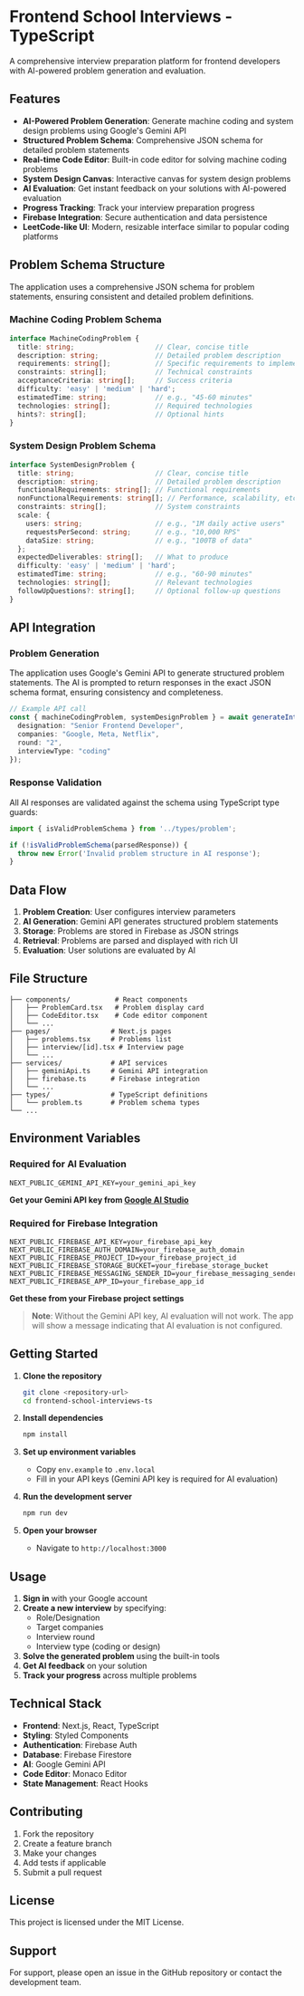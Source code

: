 # Frontend School Interviews - TypeScript

A comprehensive interview preparation platform for frontend developers with AI-powered problem generation and evaluation.

## Features

- **AI-Powered Problem Generation**: Generate machine coding and system design problems using Google's Gemini API
- **Structured Problem Schema**: Comprehensive JSON schema for detailed problem statements
- **Real-time Code Editor**: Built-in code editor for solving machine coding problems
- **System Design Canvas**: Interactive canvas for system design problems
- **AI Evaluation**: Get instant feedback on your solutions with AI-powered evaluation
- **Progress Tracking**: Track your interview preparation progress
- **Firebase Integration**: Secure authentication and data persistence
- **LeetCode-like UI**: Modern, resizable interface similar to popular coding platforms

## Problem Schema Structure

The application uses a comprehensive JSON schema for problem statements, ensuring consistent and detailed problem definitions.

### Machine Coding Problem Schema

```typescript
interface MachineCodingProblem {
  title: string;                    // Clear, concise title
  description: string;              // Detailed problem description
  requirements: string[];           // Specific requirements to implement
  constraints: string[];            // Technical constraints
  acceptanceCriteria: string[];     // Success criteria
  difficulty: 'easy' | 'medium' | 'hard';
  estimatedTime: string;            // e.g., "45-60 minutes"
  technologies: string[];           // Required technologies
  hints?: string[];                 // Optional hints
}
```

### System Design Problem Schema

```typescript
interface SystemDesignProblem {
  title: string;                    // Clear, concise title
  description: string;              // Detailed problem description
  functionalRequirements: string[]; // Functional requirements
  nonFunctionalRequirements: string[]; // Performance, scalability, etc.
  constraints: string[];            // System constraints
  scale: {
    users: string;                  // e.g., "1M daily active users"
    requestsPerSecond: string;      // e.g., "10,000 RPS"
    dataSize: string;               // e.g., "100TB of data"
  };
  expectedDeliverables: string[];   // What to produce
  difficulty: 'easy' | 'medium' | 'hard';
  estimatedTime: string;            // e.g., "60-90 minutes"
  technologies: string[];           // Relevant technologies
  followUpQuestions?: string[];     // Optional follow-up questions
}
```

## API Integration

### Problem Generation

The application uses Google's Gemini API to generate structured problem statements. The AI is prompted to return responses in the exact JSON schema format, ensuring consistency and completeness.

```typescript
// Example API call
const { machineCodingProblem, systemDesignProblem } = await generateInterviewQuestions({
  designation: "Senior Frontend Developer",
  companies: "Google, Meta, Netflix",
  round: "2",
  interviewType: "coding"
});
```

### Response Validation

All AI responses are validated against the schema using TypeScript type guards:

```typescript
import { isValidProblemSchema } from '../types/problem';

if (!isValidProblemSchema(parsedResponse)) {
  throw new Error('Invalid problem structure in AI response');
}
```

## Data Flow

1. **Problem Creation**: User configures interview parameters
2. **AI Generation**: Gemini API generates structured problem statements
3. **Storage**: Problems are stored in Firebase as JSON strings
4. **Retrieval**: Problems are parsed and displayed with rich UI
5. **Evaluation**: User solutions are evaluated by AI

## File Structure

```
├── components/           # React components
│   ├── ProblemCard.tsx   # Problem display card
│   ├── CodeEditor.tsx    # Code editor component
│   └── ...
├── pages/               # Next.js pages
│   ├── problems.tsx     # Problems list
│   ├── interview/[id].tsx # Interview page
│   └── ...
├── services/            # API services
│   ├── geminiApi.ts     # Gemini API integration
│   ├── firebase.ts      # Firebase integration
│   └── ...
├── types/               # TypeScript definitions
│   └── problem.ts       # Problem schema types
└── ...
```

## Environment Variables

### Required for AI Evaluation
```env
NEXT_PUBLIC_GEMINI_API_KEY=your_gemini_api_key
```
**Get your Gemini API key from [Google AI Studio](https://makersuite.google.com/app/apikey)**

### Required for Firebase Integration
```env
NEXT_PUBLIC_FIREBASE_API_KEY=your_firebase_api_key
NEXT_PUBLIC_FIREBASE_AUTH_DOMAIN=your_firebase_auth_domain
NEXT_PUBLIC_FIREBASE_PROJECT_ID=your_firebase_project_id
NEXT_PUBLIC_FIREBASE_STORAGE_BUCKET=your_firebase_storage_bucket
NEXT_PUBLIC_FIREBASE_MESSAGING_SENDER_ID=your_firebase_messaging_sender_id
NEXT_PUBLIC_FIREBASE_APP_ID=your_firebase_app_id
```
**Get these from your Firebase project settings**

> **Note**: Without the Gemini API key, AI evaluation will not work. The app will show a message indicating that AI evaluation is not configured.

## Getting Started

1. **Clone the repository**
   ```bash
   git clone <repository-url>
   cd frontend-school-interviews-ts
   ```

2. **Install dependencies**
   ```bash
   npm install
   ```

3. **Set up environment variables**
   - Copy `env.example` to `.env.local`
   - Fill in your API keys (Gemini API key is required for AI evaluation)

4. **Run the development server**
   ```bash
   npm run dev
   ```

5. **Open your browser**
   - Navigate to `http://localhost:3000`

## Usage

1. **Sign in** with your Google account
2. **Create a new interview** by specifying:
   - Role/Designation
   - Target companies
   - Interview round
   - Interview type (coding or design)
3. **Solve the generated problem** using the built-in tools
4. **Get AI feedback** on your solution
5. **Track your progress** across multiple problems

## Technical Stack

- **Frontend**: Next.js, React, TypeScript
- **Styling**: Styled Components
- **Authentication**: Firebase Auth
- **Database**: Firebase Firestore
- **AI**: Google Gemini API
- **Code Editor**: Monaco Editor
- **State Management**: React Hooks

## Contributing

1. Fork the repository
2. Create a feature branch
3. Make your changes
4. Add tests if applicable
5. Submit a pull request

## License

This project is licensed under the MIT License.

## Support

For support, please open an issue in the GitHub repository or contact the development team. 